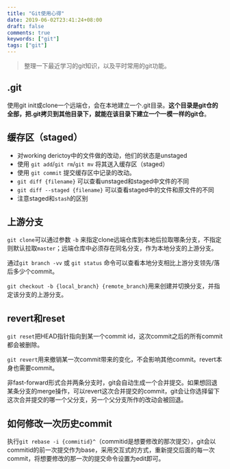 ```yaml
---
title: "Git使用心得"
date: 2019-06-02T23:41:24+08:00
draft: false
comments: true
keywords: ["git"]
tags: ["git"]
---
```


> 整理一下最近学习的git知识，以及平时常用的git功能。

## .git

使用git init或clone一个远端仓，会在本地建立一个.git目录。**这个目录是git仓的全部，把.git拷贝到其他目录下，就能在该目录下建立一个一模一样的git仓**。

## 缓存区（staged）

* 对working derictoy中的文件做的改动，他们的状态是unstaged
* 使用 `git add`/`git rm`/`git mv` 将其送入缓存区（staged）
* 使用 `git commit` 提交缓存区中记录的改动。
* `git diff {filename}` 可以查看unstaged和staged中文件的不同
* `git diff --staged {filename}` 可以查看staged中的文件和原文件的不同
* 注意staged和`stash`的区别

## 上游分支

`git clone`可以通过参数 `-b` 来指定clone远端仓库到本地后拉取哪条分支，不指定则默认拉取`master`；远端仓库中必须存在同名分支，作为本地分支的上游分支。

通过`git branch -vv` 或 `git status` 命令可以查看本地分支相比上游分支领先/落后多少个commit。

`git checkout -b {local_branch} {remote_branch}`用来创建并切换分支，并指定该分支的上游分支。

## revert和reset

`git reset`把HEAD指针指向到某一个commit id，这次commit之后的所有commit都会被删除。

`git revert`用来撤销某一次commit带来的变化，不会影响其他commit。revert本身也需要commit。

非fast-forward形式合并两条分支时，git会自动生成一个合并提交。如果想回退某条分支的merge操作，可以revert这次合并提交的commit，git会让你选择留下这次合并提交的哪一个父分支，另一个父分支所作的改动会被回退。

## 如何修改一次历史commit

执行`git rebase -i {commitid}^`（commitid是想要修改的那次提交），git会以commitid的前一次提交作为base，采用交互式的方式，重新提交后面的每一次commit，将想要修改的那一次的提交命令设置为edit即可。
